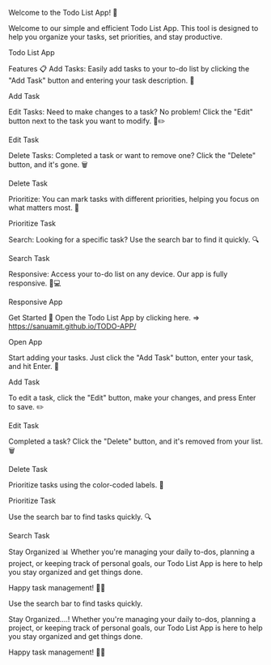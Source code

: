 Welcome to the Todo List App! 🚀



Welcome to our simple and efficient Todo List App. This tool is designed to help you organize your tasks, set priorities, and stay productive.

Todo List App

Features 📋
Add Tasks: Easily add tasks to your to-do list by clicking the "Add Task" button and entering your task description. 📝

Add Task

Edit Tasks: Need to make changes to a task? No problem! Click the "Edit" button next to the task you want to modify. 📝✏️

Edit Task

Delete Tasks: Completed a task or want to remove one? Click the "Delete" button, and it's gone. 🗑️

Delete Task

Prioritize: You can mark tasks with different priorities, helping you focus on what matters most. 🎯

Prioritize Task

Search: Looking for a specific task? Use the search bar to find it quickly. 🔍

Search Task

Responsive: Access your to-do list on any device. Our app is fully responsive. 📱💻

Responsive App

Get Started 🚀
Open the Todo List App by clicking here. => https://sanuamit.github.io/TODO-APP/

Open App

Start adding your tasks. Just click the "Add Task" button, enter your task, and hit Enter. 📝

Add Task

To edit a task, click the "Edit" button, make your changes, and press Enter to save. ✏️

Edit Task

Completed a task? Click the "Delete" button, and it's removed from your list. 🗑️

Delete Task

Prioritize tasks using the color-coded labels. 🎨

Prioritize Task

Use the search bar to find tasks quickly. 🔍

Search Task

Stay Organized 📊
Whether you're managing your daily to-dos, planning a project, or keeping track of personal goals, our Todo List App is here to help you stay organized and get things done.

Happy task management! 📝✅






Use the search bar to find tasks quickly.

Stay Organized....!
Whether you're managing your daily to-dos, planning a project, or keeping track of personal goals, our Todo List App is here to help you stay organized and get things done.

Happy task management! 📝✅

